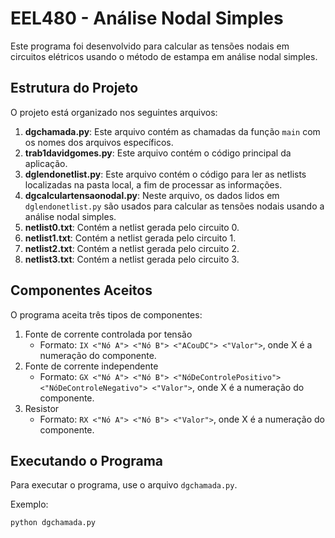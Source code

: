 # EEL480 - Análise Nodal Simples

Este programa foi desenvolvido para calcular as tensões nodais em circuitos elétricos usando o método de estampa em análise nodal simples.

## Estrutura do Projeto

O projeto está organizado nos seguintes arquivos:

1. **dgchamada.py**: Este arquivo contém as chamadas da função `main` com os nomes dos arquivos específicos.
2. **trab1davidgomes.py**: Este arquivo contém o código principal da aplicação.
3. **dglendonetlist.py**: Este arquivo contém o código para ler as netlists localizadas na pasta local, a fim de processar as informações.
4. **dgcalculartensaonodal.py**: Neste arquivo, os dados lidos em `dglendonetlist.py` são usados para calcular as tensões nodais usando a análise nodal simples.
5. **netlist0.txt**: Contém a netlist gerada pelo circuito 0.
6. **netlist1.txt**: Contém a netlist gerada pelo circuito 1.
7. **netlist2.txt**: Contém a netlist gerada pelo circuito 2.
8. **netlist3.txt**: Contém a netlist gerada pelo circuito 3.

## Componentes Aceitos

O programa aceita três tipos de componentes:

1. Fonte de corrente controlada por tensão
   - Formato: `IX <"Nó A"> <"Nó B"> <"ACouDC"> <"Valor">`, onde X é a numeração do componente.
2. Fonte de corrente independente
   - Formato: `GX <"Nó A"> <"Nó B"> <"NóDeControlePositivo"> <"NóDeControleNegativo"> <"Valor">`, onde X é a numeração do componente.
3. Resistor
   - Formato: `RX <"Nó A"> <"Nó B"> <"Valor">`, onde X é a numeração do componente.

## Executando o Programa

Para executar o programa, use o arquivo `dgchamada.py`.

Exemplo:
```shell
python dgchamada.py
